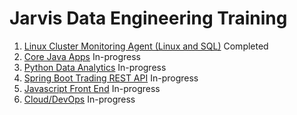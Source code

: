 # Jarvis Data Engineering Training
1. [Linux Cluster Monitoring Agent (Linux and SQL)](./linux_sql) Completed
2. [Core Java Apps](./core_java) In-progress
3. [Python Data Analytics](./python_data_analytics) In-progress
4. [Spring Boot Trading REST API](./springboot) In-progress
5. [Javascript Front End](./javascript) In-progress
6. [Cloud/DevOps](./cloud_devops) In-progress
